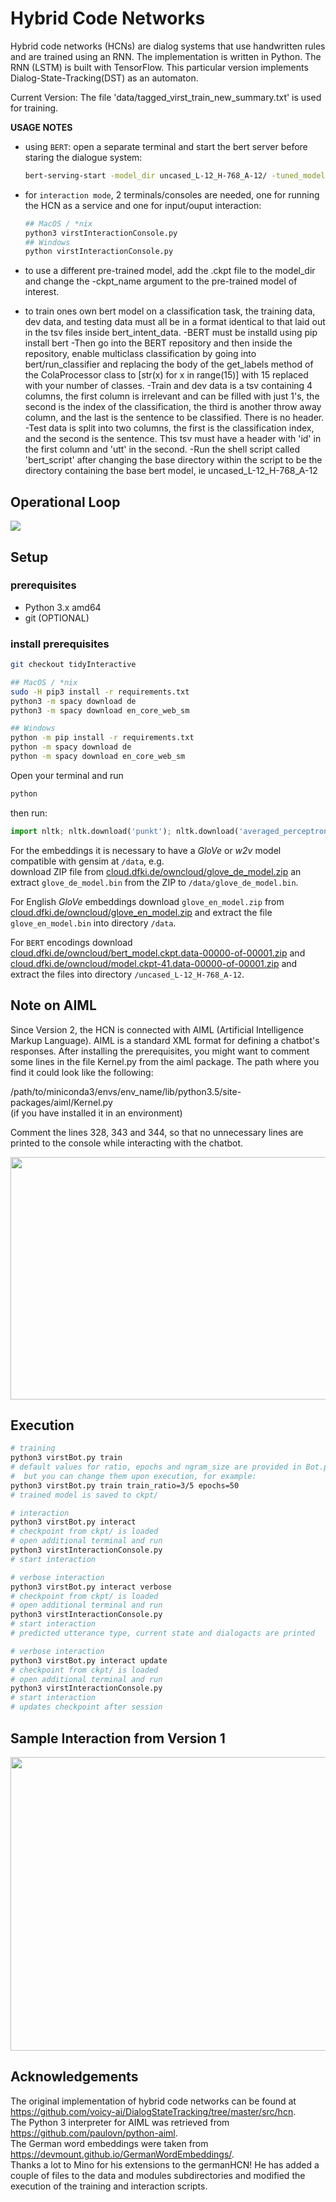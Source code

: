 # Hybrid Code Networks

Hybrid code networks (HCNs) are dialog systems that use handwritten rules and are trained using an RNN. The implementation is written in Python. The RNN (LSTM) is built with TensorFlow. This particular version implements Dialog-State-Tracking(DST) as an automaton.


Current Version:
The file 'data/tagged_virst_train_new_summary.txt' is used for training.

__USAGE NOTES__ 
 * using `BERT`: open a separate terminal and start the bert server before staring the dialogue system:  
   ```bash
   bert-serving-start -model_dir uncased_L-12_H-768_A-12/ -tuned_model_dir uncased_L-12_H-768_A-12/ -ckpt_name model.ckpt-41 -num_worker 4
   ```
 * for `interaction mode`, 2 terminals/consoles are needed, one for running the HCN as a service and one for input/ouput interaction:  
   ````bash
   ## MacOS / *nix
   python3 virstInteractionConsole.py
   ## Windows
   python virstInteractionConsole.py
   ````
 * to use a different pre-trained model, add the .ckpt file to the model_dir and change the -ckpt_name argument to the pre-trained model of interest.
 
 * to train ones own bert model on a classification task, the training data, dev data, and testing data must all be in a format identical to that laid out in the tsv files inside bert_intent_data.
    -BERT must be installd using
        pip install bert
    -Then go into the BERT repository and then inside the repository, enable multiclass classification by going into bert/run_classifier and replacing the body of the get_labels method of the ColaProcessor class to 
        [str(x) for x in range(15)] with 15 replaced with your number of classes. 
    -Train and dev data is a tsv containing 4 columns, 
    the first column is irrelevant and can be filled with just 1's, the second is the index of the classification, the third is another throw away column, and 
    the last is the sentence to be classified. There is no header.
    -Test data is split into two columns, the first is the classification index, and the second is the sentence. This tsv must have a header with 'id' in the first column and 'utt' in the second. 
    -Run the shell script called 'bert_script' after changing the base directory within the script to be the directory containing the base bert model, ie uncased_L-12_H-768_A-12
    
    
 
 
## Operational Loop

![](https://raw.githubusercontent.com/voicy-ai/DialogStateTracking/master/images/hcn-block-diagram.png)


## Setup

### prerequisites

 * Python 3.x amd64
 * git (OPTIONAL)

### install prerequisites
```bash
git checkout tidyInteractive

## MacOS / *nix
sudo -H pip3 install -r requirements.txt
python3 -m spacy download de
python3 -m spacy download en_core_web_sm

## Windows
python -m pip install -r requirements.txt
python -m spacy download de
python -m spacy download en_core_web_sm
```

Open your terminal and run
```bash
python
```
then run:
```python
import nltk; nltk.download('punkt'); nltk.download('averaged_perceptron_tagger');
```

For the embeddings it is necessary to have a _GloVe_ or _w2v_ model compatible with gensim  at `/data`, e.g.  
download ZIP file from [cloud.dfki.de/owncloud/glove_de_model.zip](https://cloud.dfki.de/owncloud/index.php/s/DyaxYxrb77aDtRt)
an extract `glove_de_model.bin` from the ZIP to `/data/glove_de_model.bin`.

For English _GloVe_ embeddings download `glove_en_model.zip` from
[cloud.dfki.de/owncloud/glove_en_model.zip](https://cloud.dfki.de/owncloud/index.php/s/GewYSz3TGw3e2LL)
and extract the file `glove_en_model.bin` into directory `/data`.

For `BERT` encodings download
[cloud.dfki.de/owncloud/bert_model.ckpt.data-00000-of-00001.zip](https://cloud.dfki.de/owncloud/index.php/s/tmJktryQweceMEj)
and
[cloud.dfki.de/owncloud/model.ckpt-41.data-00000-of-00001.zip](https://cloud.dfki.de/owncloud/index.php/s/dkxbSB89Aoxj6xn)
and extract the files into directory `/uncased_L-12_H-768_A-12`.



## Note on AIML

Since Version 2, the HCN is connected with AIML (Artificial Intelligence Markup Language). AIML is a standard XML format for defining a chatbot's responses.
After installing the prerequisites, you might want to comment some lines in the file Kernel.py from the aiml package. The path where you find it could look like the following:

/path/to/miniconda3/envs/env_name/lib/python3.5/site-packages/aiml/Kernel.py  
(if you have installed it in an environment)

Comment the lines 328, 343 and 344, so that no unnecessary lines are printed to the console while interacting with the chatbot.

<img src="images/aiml-kernel.png"  width="545" height="388">


## Execution

```bash
# training
python3 virstBot.py train
# default values for ratio, epochs and ngram_size are provided in Bot.py,
#  but you can change them upon execution, for example:
python3 virstBot.py train train_ratio=3/5 epochs=50
# trained model is saved to ckpt/

# interaction
python3 virstBot.py interact
# checkpoint from ckpt/ is loaded
# open additional terminal and run
python3 virstInteractionConsole.py
# start interaction

# verbose interaction
python3 virstBot.py interact verbose
# checkpoint from ckpt/ is loaded
# open additional terminal and run
python3 virstInteractionConsole.py
# start interaction
# predicted utterance type, current state and dialogacts are printed

# verbose interaction
python3 virstBot.py interact update
# checkpoint from ckpt/ is loaded
# open additional terminal and run
python3 virstInteractionConsole.py
# start interaction
# updates checkpoint after session
```


## Sample Interaction from Version 1

<img src="images/sample-interaction.png"  width="633" height="470">


## Acknowledgements

The original implementation of hybrid code networks can be found at <https://github.com/voicy-ai/DialogStateTracking/tree/master/src/hcn>.  
The Python 3 interpreter for AIML was retrieved from <https://github.com/paulovn/python-aiml>.  
The German word embeddings were taken from <https://devmount.github.io/GermanWordEmbeddings/>.  
Thanks a lot to Mino for his extensions to the germanHCN! He has added a couple of files to the data and modules subdirectories and modified the execution of the training and interaction scripts.
